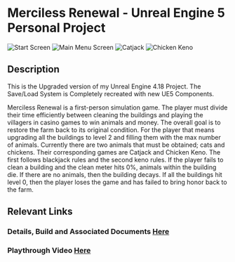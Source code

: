 # Merciless Renewal - Unreal Engine 5 Personal Project

![Start Screen](https://livnadream.com/Portfolio/Images/MR1.png?raw=true)
![Main Menu Screen](https://livnadream.com/Portfolio/Images/MR2.png?raw=true)
![Catjack](https://livnadream.com/Portfolio/Images/MR15.png?raw=true)
![Chicken Keno](https://livnadream.com/Portfolio/Images/MR17.png?raw=true)

## Description
This is the Upgraded version of my Unreal Engine 4.18 Project. The Save/Load System is Completely recreated with new UE5 Components. 

Merciless Renewal is a first-person simulation game. The player must divide their time efficiently between cleaning the buildings and playing the villagers in casino games to win animals and money. The overall goal is to restore the farm back to its original condition. For the player that means upgrading all the buildings to level 2 and filling them with the max number of animals. Currently there are two animals that must be obtained; cats and chickens. Their corresponding games are Catjack and Chicken Keno. The first follows blackjack rules and the second keno rules. If the player fails to clean a building and the clean meter hits 0%, animals within the building die. If there are no animals, then the building decays. If all the buildings hit level 0, then the player loses the game and has failed to bring honor back to the farm.


## Relevant Links

### Details, Build and Associated Documents [Here](https://livnadream.com/Portfolio/GameProjects/Unreal/MercilessRenewal.html )

### Playthrough Video [Here](https://www.youtube.com/watch?v=8pDNV7I73dY&t=1s)

